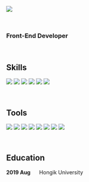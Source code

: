 <img src="https://capsule-render.vercel.app/api?text=Seungyeon&nbsp;&nbsp;&nbsp;&nbsp;&nbsp;Sung&fontColor=000000&type=soft&color=ffffff&animation=fadeIn&fontSize=80"
/>

<br>

### Front-End Developer


<br>

## Skills
<img src="https://img.shields.io/badge/HTML5-b4e7bb?style=flat-square&logo=HTML5&logoColor=000000"/> <img src="https://img.shields.io/badge/CSS3-b4e7bb?style=flat-square&logo=CSS3&logoColor=000000"/> <img src="https://img.shields.io/badge/JavaScript-b4e7bb?style=flat-square&logo=JavaScript&logoColor=000000"/> <img src="https://img.shields.io/badge/jQuery-b4e7bb?style=flat-square&logo=jQuery&logoColor=000000"/> <img src="https://img.shields.io/badge/React.js-b4e7bb?style=flat-square&logo=React&logoColor=000000"/> <img src="https://img.shields.io/badge/Vue.js-b4e7bb?style=flat-square&logoColor=000000"/>

<br>

## Tools
<img src="https://img.shields.io/badge/Photoshop-e7b4cc?style=flat-square&logo=adobephotoshop&logoColor=000000"/> <img src="https://img.shields.io/badge/XD-e7b4cc?style=flat-square&logo=adobexd&logoColor=000000"/> <img src="https://img.shields.io/badge/Zeplin-e7b4cc?style=flat-square&"/> <img src="https://img.shields.io/badge/Git-e7b4cc?style=flat-square&logo=git&logoColor=000000"> <img src="https://img.shields.io/badge/Jira-e7b4cc?style=flat-square&logo=Jira&logoColor=000000"/> <img src="https://img.shields.io/badge/Slack-e7b4cc?style=flat-square&logo=slack&logoColor=000000"/> <img src="https://img.shields.io/badge/Microsoft Teams-e7b4cc?style=flat-square&logo=microsoftteams&logoColor=000000"/> <img src="https://img.shields.io/badge/Trello-e7b4cc?style=flat-square&logo=Trello&logoColor=000000"/>

<br>

## Education
**2019 Aug** &nbsp;&nbsp;&nbsp;&nbsp; Hongik University


<br>
